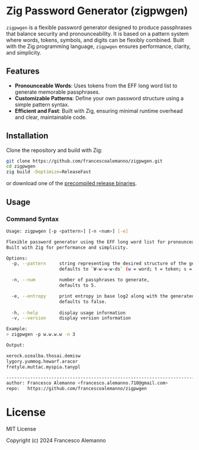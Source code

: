 # Zig Password Generator (zigpwgen)

`zigpwgen` is a flexible password generator designed to produce passphrases that balance security and pronounceability. It is based on a pattern system where words, tokens, symbols, and digits can be flexibly combined. Built with the Zig programming language, `zigpwgen` ensures performance, clarity, and simplicity.

## Features
- **Pronounceable Words**: Uses tokens from the EFF long word list to generate memorable passphrases.
- **Customizable Patterns**: Define your own password structure using a simple pattern syntax.
- **Efficient and Fast**: Built with Zig, ensuring minimal runtime overhead and clear, maintainable code.

## Installation

Clone the repository and build with Zig:

```sh
git clone https://github.com/francescoalemanno/zigpwgen.git
cd zigpwgen
zig build -Doptimize=ReleaseFast
```

or download one of the [precompiled release binaries](https://github.com/francescoalemanno/zigpwgen/releases/tag/v0.0.4).

## Usage

### Command Syntax

```sh
Usage: zigpwgen [-p <pattern>] [-n <num>] [-e]

Flexible password generator using the EFF long word list for pronounceable words. 
Built with Zig for performance and simplicity.

Options:
  -p, --pattern     string representing the desired structure of the generated passphrases,
                    defaults to `W-w-w-w-ds` (w = word; t = token; s = symbol; d = digit).

  -n, --num         number of passphrases to generate,
                    defaults to 5.

  -e, --entropy     print entropy in base log2 along with the generated password,
                    defaults to false.
                    
  -h, --help        display usage information
  -v, --version     display version information

Example:
> zigpwgen -p w.w.w.w -n 3

Output:

xerock.ozealba.thosai.demisw
lygory.yummog.hewarf.aracor
fretyle.muttac.myspia.tanypl

-----------------------------------------------------------------------------------------
author: Francesco Alemanno <francesco.alemanno.710@gmail.com>
repo:   https://github.com/francescoalemanno/zigpwgen
```

# License

MIT License

Copyright (c) 2024 Francesco Alemanno
